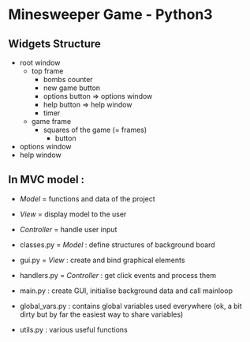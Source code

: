 Minesweeper Game - Python3
==========================

Widgets Structure
-----------------

- root window
	- top frame
		- bombs counter
		- new game button
		- options button => options window
		- help button => help window
		- timer
	- game frame
		- squares of the game (= frames)
			- button
- options window
- help window

In MVC model :
--------------
- *Model* = functions and data of the project
- *View* = display model to the user
- *Controller* = handle user input

- classes.py = *Model* : define structures of background board
- gui.py = *View* : create and bind graphical elements
- handlers.py = *Controller* : get click events and process them

- main.py : create GUI, initialise background data and call mainloop
- global_vars.py : contains global variables used everywhere
	(ok, a bit dirty but by far the easiest way to share variables)
- utils.py : various useful functions
